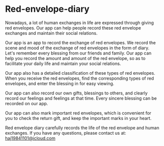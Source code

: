 # Red-envelope-diary
Nowadays, a lot of human exchanges in life are expressed through giving red envelopes. Our app can help people record these red envelope exchanges and maintain their social relations.

Our app is an app to record the exchange of red envelopes. We record the scene and mood of the exchange of red envelopes in the form of diary. Let's remember every blessing from our friends and family. Our app can help you record the amount and amount of the red envelope, so as to facilitate your daily life and maintain your social relations.

Our app also has a detailed classification of these types of red envelopes. When you receive the red envelopes, find the corresponding types of red envelopes, and enter the blessing in for easy viewing.

Our app can also record our own gifts, blessings to others, and clearly record our feelings and feelings at that time. Every sincere blessing can be recorded on our app.

Our app can also mark important red envelopes, which is convenient for you to check the return gift, and keep the important marks in your heart.

Red envelope diary carefully records the life of the red envelope and human exchanges.
If you have any questions, please contact us at: haj19841101@icloud.com
